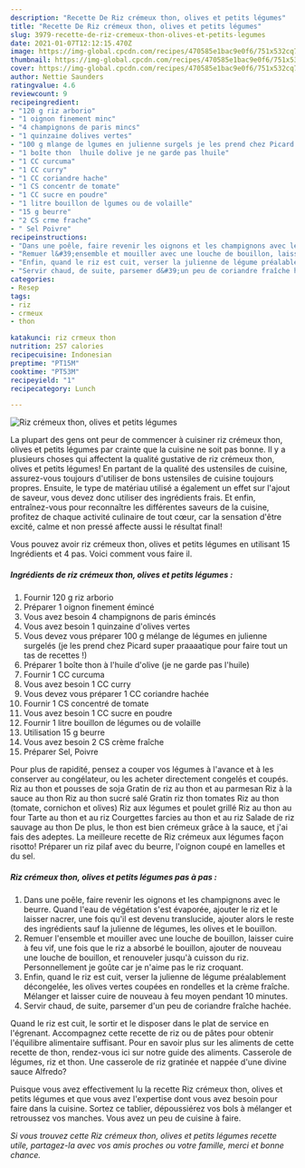 ```yaml
---
description: "Recette De Riz crémeux thon, olives et petits légumes"
title: "Recette De Riz crémeux thon, olives et petits légumes"
slug: 3979-recette-de-riz-cremeux-thon-olives-et-petits-legumes
date: 2021-01-07T12:12:15.470Z
image: https://img-global.cpcdn.com/recipes/470585e1bac9e0f6/751x532cq70/riz-cremeux-thon-olives-et-petits-legumes-photo-principale-de-la-recette.jpg
thumbnail: https://img-global.cpcdn.com/recipes/470585e1bac9e0f6/751x532cq70/riz-cremeux-thon-olives-et-petits-legumes-photo-principale-de-la-recette.jpg
cover: https://img-global.cpcdn.com/recipes/470585e1bac9e0f6/751x532cq70/riz-cremeux-thon-olives-et-petits-legumes-photo-principale-de-la-recette.jpg
author: Nettie Saunders
ratingvalue: 4.6
reviewcount: 9
recipeingredient:
- "120 g riz arborio"
- "1 oignon finement minc"
- "4 champignons de paris mincs"
- "1 quinzaine dolives vertes"
- "100 g mlange de lgumes en julienne surgels je les prend chez Picard super praaaatique pour faire tout un tas de recettes "
- "1 boîte thon  lhuile dolive je ne garde pas lhuile"
- "1 CC curcuma"
- "1 CC curry"
- "1 CC coriandre hache"
- "1 CS concentr de tomate"
- "1 CC sucre en poudre"
- "1 litre bouillon de lgumes ou de volaille"
- "15 g beurre"
- "2 CS crme frache"
- " Sel Poivre"
recipeinstructions:
- "Dans une poêle, faire revenir les oignons et les champignons avec le beurre. Quand l&#39;eau de végétation s&#39;est évaporée, ajouter le riz et le laisser nacrer, une fois qu&#39;il est devenu translucide, ajouter alors le reste des ingrédients sauf la julienne de légumes, les olives et le bouillon."
- "Remuer l&#39;ensemble et mouiller avec une louche de bouillon, laisser cuire à feu vif, une fois que le riz a absorbé le bouillon, ajouter de nouveau une louche de bouillon, et renouveler jusqu&#39;à cuisson du riz. Personnellement je goûte car je n&#39;aime pas le riz croquant."
- "Enfin, quand le riz est cuit, verser la julienne de légume préalablement décongelée, les olives vertes coupées en rondelles et la crème fraîche. Mélanger et laisser cuire de nouveau à feu moyen pendant 10 minutes."
- "Servir chaud, de suite, parsemer d&#39;un peu de coriandre fraîche hachée."
categories:
- Resep
tags:
- riz
- crmeux
- thon

katakunci: riz crmeux thon 
nutrition: 257 calories
recipecuisine: Indonesian
preptime: "PT15M"
cooktime: "PT53M"
recipeyield: "1"
recipecategory: Lunch

---
```



![Riz crémeux thon, olives et petits légumes](https://img-global.cpcdn.com/recipes/470585e1bac9e0f6/751x532cq70/riz-cremeux-thon-olives-et-petits-legumes-photo-principale-de-la-recette.jpg)

La plupart des gens ont peur de commencer à cuisiner riz crémeux thon, olives et petits légumes par crainte que la cuisine ne soit pas bonne. Il y a plusieurs choses qui affectent la qualité gustative de riz crémeux thon, olives et petits légumes! En partant de la qualité des ustensiles de cuisine, assurez-vous toujours d'utiliser de bons ustensiles de cuisine toujours propres. Ensuite, le type de matériau utilisé a également un effet sur l'ajout de saveur, vous devez donc utiliser des ingrédients frais. Et enfin, entraînez-vous pour reconnaître les différentes saveurs de la cuisine, profitez de chaque activité culinaire de tout cœur, car la sensation d'être excité, calme et non pressé affecte aussi le résultat final!

<!--inarticleads1-->

Vous pouvez avoir riz crémeux thon, olives et petits légumes en utilisant 15 Ingrédients et 4 pas. Voici comment vous faire il.

##### Ingrédients de riz crémeux thon, olives et petits légumes :

1. Fournir 120 g riz arborio
1. Préparer 1 oignon finement émincé
1. Vous avez besoin 4 champignons de paris émincés
1. Vous avez besoin 1 quinzaine d&#39;olives vertes
1. Vous devez vous préparer 100 g mélange de légumes en julienne surgelés (je les prend chez Picard super praaaatique pour faire tout un tas de recettes !)
1. Préparer 1 boîte thon à l&#39;huile d&#39;olive (je ne garde pas l&#39;huile)
1. Fournir 1 CC curcuma
1. Vous avez besoin 1 CC curry
1. Vous devez vous préparer 1 CC coriandre hachée
1. Fournir 1 CS concentré de tomate
1. Vous avez besoin 1 CC sucre en poudre
1. Fournir 1 litre bouillon de légumes ou de volaille
1. Utilisation 15 g beurre
1. Vous avez besoin 2 CS crème fraîche
1. Préparer  Sel, Poivre


Pour plus de rapidité, pensez a couper vos légumes à l&#39;avance et à les conserver au congélateur, ou les acheter directement congelés et coupés. Riz au thon et pousses de soja Gratin de riz au thon et au parmesan Riz à la sauce au thon Riz au thon sucré salé Gratin riz thon tomates Riz au thon (tomate, cornichon et olives) Riz aux légumes et poulet grillé Riz au thon au four Tarte au thon et au riz Courgettes farcies au thon et au riz Salade de riz sauvage au thon De plus, le thon est bien crémeux grâce à la sauce, et j&#39;ai fais des adeptes. La meilleure recette de Riz crémeux aux légumes façon risotto! Préparer un riz pilaf avec du beurre, l&#39;oignon coupé en lamelles et du sel. 

<!--inarticleads2-->

##### Riz crémeux thon, olives et petits légumes pas à pas :

1. Dans une poêle, faire revenir les oignons et les champignons avec le beurre. Quand l&#39;eau de végétation s&#39;est évaporée, ajouter le riz et le laisser nacrer, une fois qu&#39;il est devenu translucide, ajouter alors le reste des ingrédients sauf la julienne de légumes, les olives et le bouillon.
1. Remuer l&#39;ensemble et mouiller avec une louche de bouillon, laisser cuire à feu vif, une fois que le riz a absorbé le bouillon, ajouter de nouveau une louche de bouillon, et renouveler jusqu&#39;à cuisson du riz. Personnellement je goûte car je n&#39;aime pas le riz croquant.
1. Enfin, quand le riz est cuit, verser la julienne de légume préalablement décongelée, les olives vertes coupées en rondelles et la crème fraîche. Mélanger et laisser cuire de nouveau à feu moyen pendant 10 minutes.
1. Servir chaud, de suite, parsemer d&#39;un peu de coriandre fraîche hachée.


Quand le riz est cuit, le sortir et le disposer dans le plat de service en l&#39;égrenant. Accompagnez cette recette de riz ou de pâtes pour obtenir l&#39;équilibre alimentaire suffisant. Pour en savoir plus sur les aliments de cette recette de thon, rendez-vous ici sur notre guide des aliments. Casserole de légumes, riz et thon. Une casserole de riz gratinée et nappée d&#39;une divine sauce Alfredo? 

<!--inarticleads1-->

<p>
Puisque vous avez effectivement lu la recette Riz crémeux thon, olives et petits légumes et que vous avez l'expertise dont vous avez besoin pour faire dans la cuisine. Sortez ce tablier, dépoussiérez vos bols à mélanger et retroussez vos manches. Vous avez un peu de cuisine à faire.
</p>

<p>
<i>Si vous trouvez cette Riz crémeux thon, olives et petits légumes recette utile, partagez-la avec vos amis proches ou votre famille, merci et bonne chance.</i>
</p>
